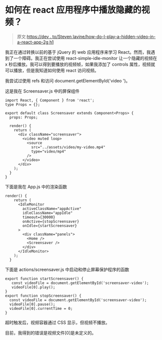 # 如何在 react 应用程序中播放隐藏的视频？

> 原文:[https://dev . to/Steven lavine/how-do-I-play-a-hidden-video-in-a-react-app-2g h1](https://dev.to/stevenlavine/how-do-i-play-a-hidden-video-within-a-react-app-2gh1)

我正在通过转换以前的基于 jQuery 的 web 应用程序来学习 React。然而，我遇到了一个障碍。我正在尝试使用 react-simple-idle-monitor 让一个隐藏的视频在 x 秒后播放。我可以得到要播放的视频帧，如果我添加了 controls 属性，视频就可以播放，但是我知道如何使用 react 访问视频。

我尝试过使用 refs 和访问 document.getElementById('video ')。

这是我在 Screensaver.js 中的屏保组件

```
import React, { Component } from 'react';
type Props = {};

export default class Screensaver extends Component<Props> {
  props: Props;

  render() {
    return (
      <div className="screensaver">
        <video muted loop>
          <source
            src="../assets/video/my-video.mp4"
            type="video/mp4"
          />
        </video>
      </div>
    );
  }
} 
```

下面是我在 App.js
中的渲染函数

```
render() {
    return (
      <IdleMonitor
        activeClassName="appActive"
        idleClassName="appIdle"
        timeout={30000}
        onActive={stopScreensaver}
        onIdle={startScreensaver}
      >
        <div className="panels">
          <Home />
          <Screensaver />
        </div>
      </IdleMonitor>
    );
  } 
```

下面是 actions/screensaver.js
中启动和停止屏幕保护程序的函数

```
export function startScreensaver() {
   const videoFile = document.getElementById('screensaver-video');
   videoFile[0].play();
}
export function stopScreensaver() {
  const videoFile = document.getElementById('screensaver-video');
  videoFile[0].pause();
  videoFile[0].currentTime = 0;
} 
```

超时触发后，视频容器通过 CSS 显示，但视频不播放。

目前，我得到的错误是视频文件[0]是未定义的。